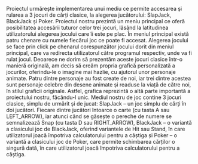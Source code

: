 Proiectul urmărește implementarea unui mediu ce permite accesarea și rularea a 3 jocuri de cărți clasice, la alegerea jucătorului: SlapJack, BlackJack și Poker. Proiectul nostru prezintă un meniu principal ce oferă posibilitatea accesării tuturor celor trei jocuri, lăsând la latitudinea utilizatorului alegerea jocului care îi este pe plac. În meniul principal există patru chenare cu numele fiecărui joc ce poate fi accesat. Alegerea jocului se face prin click pe chenarul corespunzător jocului dorit din meniul principal, care va redirecta utilizatorul către programul respectiv, unde va fi rulat jocul. Deoarece ne dorim să prezentăm aceste jocuri clasice într-o manieră originală, am decis să creăm propria grafică personalizată a jocurilor, oferindu-le o imagine mai hazlie, cu ajutorul unor personaje animate. Patru dintre personaje au fost create de noi, iar trei dintre acestea sunt personaje celebre din desene animate și readuse la viață de către noi, în stilul graficii originale. Astfel, grafica reprezintă o altă parte importantă a proiectului nostru, făcându-l unic. Mediul nostru de joc contine 3 jocuri clasice, simplu de urmărit și de jucat: SlapJack – un joc simplu de cărți în doi jucători. Fiecare dintre jucători întoarce o carte (cu tasta A sau LEFT_ARROW), iar atunci când se găsește o pereche de numere se semnalizează Snap (cu tasta D sau RIGHT_ARROW), BlackJack – o variantă a clasicului joc de BlackJack, oferind variantele de Hit sau Stand, în care utilizatorul joacă împotriva calculatorului pentru a câștiga și Poker – o variantă a clasicului joc de Poker, care permite schimbarea cărților o singură dată, în care utilizatorul joacă împotriva calculatorului pentru a câștiga.
